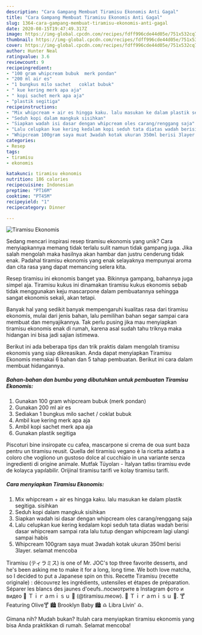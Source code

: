 ```yaml
---
description: "Cara Gampang Membuat Tiramisu Ekonomis Anti Gagal"
title: "Cara Gampang Membuat Tiramisu Ekonomis Anti Gagal"
slug: 1364-cara-gampang-membuat-tiramisu-ekonomis-anti-gagal
date: 2020-08-15T19:47:49.317Z
image: https://img-global.cpcdn.com/recipes/fdff996cde44d05e/751x532cq70/tiramisu-ekonomis-foto-resep-utama.jpg
thumbnail: https://img-global.cpcdn.com/recipes/fdff996cde44d05e/751x532cq70/tiramisu-ekonomis-foto-resep-utama.jpg
cover: https://img-global.cpcdn.com/recipes/fdff996cde44d05e/751x532cq70/tiramisu-ekonomis-foto-resep-utama.jpg
author: Hunter Neal
ratingvalue: 3.6
reviewcount: 9
recipeingredient:
- "100 gram whipcream bubuk  merk pondan"
- "200 ml air es"
- "1 bungkus milo sachet   coklat bubuk"
- " kue kering merk apa aja"
- " kopi sachet merk apa aja"
- "plastik segitiga"
recipeinstructions:
- "Mix whipcream + air es hingga kaku. lalu masukan ke dalam plastik segitiga. sisihkan"
- "Seduh kopi dalam mangkuk sisihkan"
- "Siapkan wadah isi dasar dengan whipcream oles carang/renggang saja"
- "Lalu celupkan kue kering kedalam kopi seduh tata diatas wadah berisi dasar whipcream sampai rata lalu tutup dengan whipcream lagi ulangi sampai habis"
- "Whipcream 100gram saya muat 3wadah kotak ukuran 350ml berisi 3layer. selamat mencoba"
categories:
- Resep
tags:
- tiramisu
- ekonomis

katakunci: tiramisu ekonomis 
nutrition: 186 calories
recipecuisine: Indonesian
preptime: "PT16M"
cooktime: "PT45M"
recipeyield: "1"
recipecategory: Dinner

---
```



![Tiramisu Ekonomis](https://img-global.cpcdn.com/recipes/fdff996cde44d05e/751x532cq70/tiramisu-ekonomis-foto-resep-utama.jpg)

Sedang mencari inspirasi resep tiramisu ekonomis yang unik? Cara menyiapkannya memang tidak terlalu sulit namun tidak gampang juga. Jika salah mengolah maka hasilnya akan hambar dan justru cenderung tidak enak. Padahal tiramisu ekonomis yang enak selayaknya mempunyai aroma dan cita rasa yang dapat memancing selera kita.

Resep tiramisu ini ekonomis banget yaa. Bikinnya gampang, bahannya juga simpel aja. Tiramisu kukus ini dinamakan tiramisu kukus ekonomis sebab tidak menggunakan keju mascarpone dalam pembuatannya sehingga sangat ekonomis sekali, akan tetapi.

Banyak hal yang sedikit banyak mempengaruhi kualitas rasa dari tiramisu ekonomis, mulai dari jenis bahan, lalu pemilihan bahan segar sampai cara membuat dan menyajikannya. Tak perlu pusing jika mau menyiapkan tiramisu ekonomis enak di rumah, karena asal sudah tahu triknya maka hidangan ini bisa jadi sajian istimewa.


Berikut ini ada beberapa tips dan trik praktis dalam mengolah tiramisu ekonomis yang siap dikreasikan. Anda dapat menyiapkan Tiramisu Ekonomis memakai 6 bahan dan 5 tahap pembuatan. Berikut ini cara dalam membuat hidangannya.

<!--inarticleads1-->

##### Bahan-bahan dan bumbu yang dibutuhkan untuk pembuatan Tiramisu Ekonomis:

1. Gunakan 100 gram whipcream bubuk  (merk pondan)
1. Gunakan 200 ml air es
1. Sediakan 1 bungkus milo sachet  / coklat bubuk
1. Ambil  kue kering merk apa aja
1. Ambil  kopi sachet merk apa aja
1. Gunakan plastik segitiga


Piscoturi bine insiropate cu cafea, mascarpone si crema de oua sunt baza pentru un tiramisu reusit. Quella del tiramisù vegano è la ricetta adatta a coloro che vogliono un gustoso dolce al cucchiaio in una variante senza ingredienti di origine animale. Mutfak Tüyoları - İtalyan tatlısı tiramisu evde de kolayca yapılabilir. Orijinal tiramisu tarifi ve kolay tiramisu tarifi. 

<!--inarticleads2-->

##### Cara menyiapkan Tiramisu Ekonomis:

1. Mix whipcream + air es hingga kaku. lalu masukan ke dalam plastik segitiga. sisihkan
1. Seduh kopi dalam mangkuk sisihkan
1. Siapkan wadah isi dasar dengan whipcream oles carang/renggang saja
1. Lalu celupkan kue kering kedalam kopi seduh tata diatas wadah berisi dasar whipcream sampai rata lalu tutup dengan whipcream lagi ulangi sampai habis
1. Whipcream 100gram saya muat 3wadah kotak ukuran 350ml berisi 3layer. selamat mencoba


Tiramisu (ティラミス) is one of Mr. JOC&#39;s top three favorite desserts, and he&#39;s been asking me to make it for a long, long time. We both love matcha, so I decided to put a Japanese spin on this. Recette Tiramisu (recette originale) : découvrez les ingrédients, ustensiles et étapes de préparation. Séparer les blancs des jaunes d&#39;oeufs..посмотрите в Instagram фото и видео 🍮 Ｔｉｒａｍｉｓｕ 🍮 (@tiramisu.meow). 🍮 Ｔｉｒａｍｉｓｕ 🍮. 🍸 Featuring Olive🍸 🏙 Brooklyn Baby 🏙 ♎️ Libra Livin&#39; ♎️. 

Gimana nih? Mudah bukan? Itulah cara menyiapkan tiramisu ekonomis yang bisa Anda praktikkan di rumah. Selamat mencoba!
